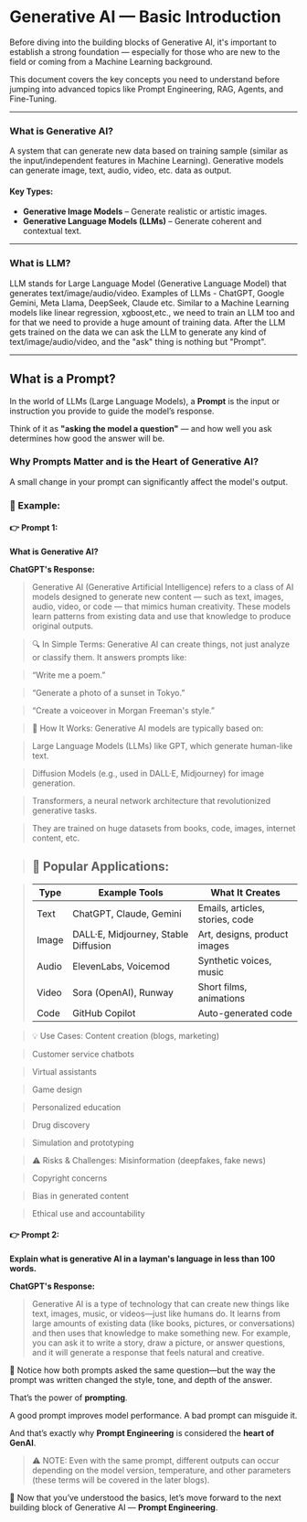 # Generative AI — Basic Introduction

Before diving into the building blocks of Generative AI, it's important to establish a strong foundation — especially for those who are new to the field or coming from a Machine Learning background.

This document covers the key concepts you need to understand before jumping into advanced topics like Prompt Engineering, RAG, Agents, and Fine-Tuning.

---

### What is Generative AI?
A system that can generate new data based on training sample (similar as the input/independent features in Machine Learning). Generative models can generate image, text, audio, video, etc. data as output.

#### Key Types:
- **Generative Image Models** – Generate realistic or artistic images.
- **Generative Language Models (LLMs)** – Generate coherent and contextual text.

---

### What is LLM?
LLM stands for Large Language Model (Generative Language Model) that generates text/image/audio/video. Examples of LLMs - ChatGPT, Google Gemini, Meta Llama, DeepSeek, Claude etc.
Similar to a Machine Learning models like linear regression, xgboost,etc., we need to train an LLM too and for that we need to provide a huge amount of training data. After the LLM gets trained on the data we can ask the LLM to generate any kind of text/image/audio/video, and the "ask" thing is nothing but "Prompt".

---

##  What is a Prompt?
In the world of LLMs (Large Language Models), a **Prompt** is the input or instruction you provide to guide the model’s response.

Think of it as **"asking the model a question"** — and how well you ask determines how good the answer will be.


### Why Prompts Matter and is the Heart of Generative AI?
A small change in your prompt can significantly affect the model's output.

### 🔁 Example:

#### 👉 Prompt 1:
**What is Generative AI?**

**ChatGPT's Response:**
> Generative AI (Generative Artificial Intelligence) refers to a class of AI models designed to generate new content — such as text, images, audio, video, or code — that mimics human creativity. These models learn patterns from existing data and use that knowledge to produce original outputs.

 > 🔍 In Simple Terms:
 > Generative AI can create things, not just analyze or classify them.
 > It answers prompts like:
 
 > “Write me a poem.”

 > “Generate a photo of a sunset in Tokyo.”

 > “Create a voiceover in Morgan Freeman's style.”
 
 > 🧠 How It Works:
 > Generative AI models are typically based on:

 > Large Language Models (LLMs) like GPT, which generate human-like text.

 > Diffusion Models (e.g., used in DALL·E, Midjourney) for image generation.

 > Transformers, a neural network architecture that revolutionized generative tasks.

 > They are trained on huge datasets from books, code, images, internet content, etc.

> ## 📌 Popular Applications:

> | Type  | Example Tools                          | What It Creates                     |
> |-------|----------------------------------------|--------------------------------------|
> | Text  | ChatGPT, Claude, Gemini                | Emails, articles, stories, code     |
> | Image | DALL·E, Midjourney, Stable Diffusion   | Art, designs, product images        |
> | Audio | ElevenLabs, Voicemod                   | Synthetic voices, music             |
> | Video | Sora (OpenAI), Runway                  | Short films, animations             |
> | Code  | GitHub Copilot                         | Auto-generated code                 |

 
 > 💡 Use Cases:
 > Content creation (blogs, marketing)

 > Customer service chatbots

 > Virtual assistants

 > Game design

 > Personalized education

> Drug discovery

> Simulation and prototyping

> ⚠️ Risks & Challenges:
> Misinformation (deepfakes, fake news)

> Copyright concerns

> Bias in generated content

> Ethical use and accountability
#### 👉 Prompt 2:
**Explain what is generative AI in a layman's language in less than 100 words.**

**ChatGPT's Response:**
> Generative AI is a type of technology that can create new things like text, images, music, or videos—just like humans do. It learns from large amounts of existing data (like books, pictures, or conversations) and then uses that knowledge to make something new. For example, you can ask it to write a story, draw a picture, or answer questions, and it will generate a response that feels natural and creative.

🧠 Notice how both prompts asked the same question—but the way the prompt was written changed the style, tone, and depth of the answer.

That’s the power of **prompting**.

A good prompt improves model performance. A bad prompt can misguide it.

And that’s exactly why **Prompt Engineering** is considered the **heart of GenAI**.

> ⚠️ NOTE: Even with the same prompt, different outputs can occur depending on the model version, temperature, and other parameters (these terms will be covered in the later blogs).

🚀 Now that you’ve understood the basics, let’s move forward to the next building block of Generative AI — **Prompt Engineering**.
